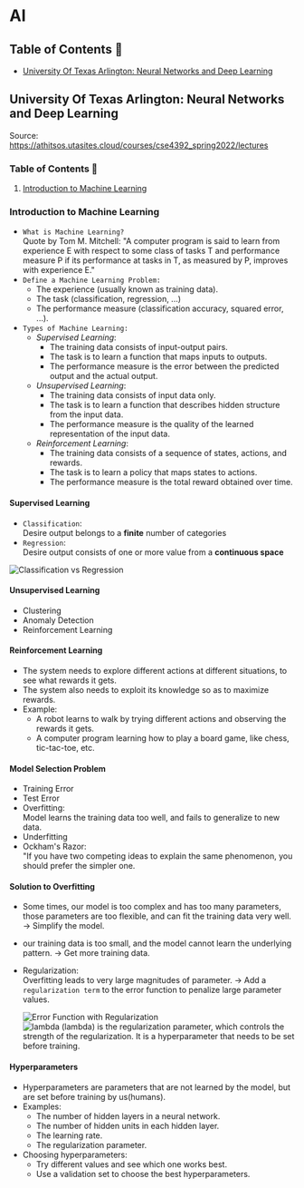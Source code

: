 # AI

## Table of Contents :bookmark_tabs:

- [University Of Texas Arlington: Neural Networks and Deep Learning](#University-Of-Texas-Arlington:-Neural-Networks-and-Deep-Learning)


<a id="University-Of-Texas-Arlington:-Neural-Networks-and-Deep-Learning"></a>

## University Of Texas Arlington: Neural Networks and Deep Learning
Source:  
https://athitsos.utasites.cloud/courses/cse4392_spring2022/lectures

### Table of Contents :bookmark_tabs:
1. [Introduction to Machine Learning](#Introduction-to-Machine-Learning)


<a id="Introduction-to-Machine-Learning"></a>

### Introduction to Machine Learning

- `What is Machine Learning?`   
    Quote by Tom M. Mitchell: "A computer program is said to learn from
    experience E with respect to some class of tasks T and performance measure P if its performance at tasks in T, as measured by P, improves with experience E."  
- `Define a Machine Learning Problem:`
    - The experience (usually known as training data).
    - The task (classification, regression, ...)
    - The performance measure (classification accuracy, squared error, ...).  
- `Types of Machine Learning:`
    - _Supervised Learning_:  
        - The training data consists of input-output pairs.
        - The task is to learn a function that maps inputs to outputs.
        - The performance measure is the error between the predicted output and the actual output.
    - _Unsupervised Learning_:  
        - The training data consists of input data only.
        - The task is to learn a function that describes hidden structure from the input data.
        - The performance measure is the quality of the learned representation of the input data.
    - _Reinforcement Learning_:  
        - The training data consists of a sequence of states, actions, and rewards.
        - The task is to learn a policy that maps states to actions.
        - The performance measure is the total reward obtained over time.

#### Supervised Learning
- `Classification`:  
    Desire output belongs to a __finite__ number of categories
- `Regression`:  
    Desire output consists of one or more value from a __continuous space__ 

![Classification vs Regression](./rsc/AI/0%20Regression_vs_Classification.jpg.avif)  


#### Unsupervised Learning
- Clustering
- Anomaly Detection
- Reinforcement Learning


#### Reinforcement Learning
- The system needs to explore different actions at different situations, to see what rewards it gets.  
- The system also needs to exploit its knowledge so as to maximize rewards.  
- Example:
    - A robot learns to walk by trying different actions and observing the rewards it gets.
    - A computer program learning how to play a board game, like chess, tic-tac-toe, etc.


#### Model Selection Problem
- Training Error
- Test Error
- Overfitting:  
Model learns the training data too well, and fails to generalize to new data.
- Underfitting
- Ockham's Razor:  
"If you have two competing ideas to explain the same phenomenon, you should prefer the simpler one.


#### Solution to Overfitting
- Some times, our model is too complex and has too many parameters, those parameters are too flexible, and can fit the training data very well. &rarr; Simplify the model.
- our training data is too small, and the model cannot learn the underlying pattern. &rarr; Get more training data.
- Regularization:  
Overfitting leads to very large magnitudes of parameter. &rarr; Add a `regularization term` to the error function to penalize large parameter values.

    ![Error Function with Regularization](https://latex.codecogs.com/svg.image?E(w)&space;=&space;\text{Loss}(w)&space;&plus;&space;\lambda&space;\cdot&space;\text{Regularization}(w))  
    ![lambda](https://latex.codecogs.com/svg.image?\lambda) (lambda) is the regularization parameter, which controls the strength of the regularization. It is a hyperparameter that needs to be set before training.


#### Hyperparameters
- Hyperparameters are parameters that are not learned by the model, but are set before training by us(humans).
- Examples:
    - The number of hidden layers in a neural network.
    - The number of hidden units in each hidden layer.
    - The learning rate.
    - The regularization parameter.
- Choosing hyperparameters:
    - Try different values and see which one works best.
    - Use a validation set to choose the best hyperparameters.

